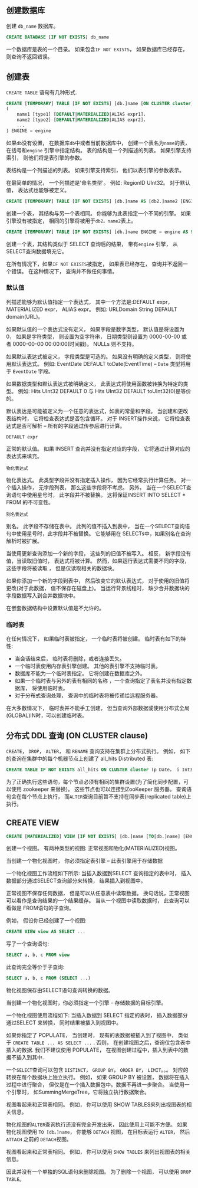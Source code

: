 ## 创建数据库

创建 `db_name` 数据库。

```sql
CREATE DATABASE [IF NOT EXISTS] db_name
```

一个数据库是表的一个目录。 如果包含`IF NOT EXISTS`， 如果数据库已经存在，则查询不返回错误。

<a name="query_language-queries-create_table"></a>

## 创建表

`CREATE TABLE` 语句有几种形式.

```sql
CREATE [TEMPORARY] TABLE [IF NOT EXISTS] [db.]name [ON CLUSTER cluster]
(
    name1 [type1] [DEFAULT|MATERIALIZED|ALIAS expr1]，
    name2 [type2] [DEFAULT|MATERIALIZED|ALIAS expr2]，
    ...
) ENGINE = engine
```

如果`db`没有设置， 在数据库`db`中或者当前数据库中， 创建一个表名为`name`的表， 在括号和`engine` 引擎中指定结构。 表的结构是一个列描述的列表。 如果引擎支持索引， 则他们将是表引擎的参数。

表结构是一个列描述的列表。 如果引擎支持索引， 他们以表引擎的参数表示。

在最简单的情况， 一个列描述是'命名类型'。 例如: RegionID UInt32。 对于默认值， 表达式也能够被定义。

```sql
CREATE [TEMPORARY] TABLE [IF NOT EXISTS] [db.]name AS [db2.]name2 [ENGINE = engine]
```

创建一个表， 其结构与另一个表相同。 你能够为此表指定一个不同的引擎。 如果引擎没有被指定， 相同的引擎将被用于`db2。name2`表上。

```sql
CREATE [TEMPORARY] TABLE [IF NOT EXISTS] [db.]name ENGINE = engine AS SELECT ...
```

创建一个表，其结构类似于 SELECT 查询后的结果， 带有`engine` 引擎， 从 SELECT查询数据填充它。

在所有情况下，如果`IF NOT EXISTS`被指定， 如果表已经存在， 查询并不返回一个错误。 在这种情况下， 查询并不做任何事情。

### 默认值

列描述能够为默认值指定一个表达式， 其中一个方法是:DEFAULT expr， MATERIALIZED expr， ALIAS expr。 
例如: URLDomain String DEFAULT domain(URL)。

如果默认值的一个表达式没有定义， 如果字段是数字类型， 默认值是将设置为0， 如果是字符类型， 则设置为空字符串， 日期类型则设置为 0000-00-00 或者 0000-00-00 00:00:00(时间戳)。 NULLs 则不支持。

如果默认表达式被定义， 字段类型是可选的。 如果没有明确的定义类型， 则将使用默认表达式。 例如: EventDate DEFAULT toDate(EventTime) – `Date` 类型将用于 `EventDate` 字段。

如果数据类型和默认表达式被明确定义， 此表达式将使用函数被转换为特定的类型。 例如: Hits UInt32 DEFAULT 0 与 Hits UInt32 DEFAULT toUInt32(0)是等价的。

默认表达是可能被定义为一个任意的表达式，如表的常量和字段。 当创建和更改表结构时， 它将检查表达式是否包含循环。 对于 INSERT操作来说， 它将检查表达式是否可解析 – 所有的字段通过传参后进行计算。

`DEFAULT expr`

正常的默认值。 如果 INSERT 查询并没有指定对应的字段， 它将通过计算对应的表达式来填充。

`物化表达式`

物化表达式。 此类型字段并没有指定插入操作， 因为它经常执行计算任务。 对一个插入操作， 无字段列表， 那么这些字段将不考虑。 另外， 当在一个SELECT查询语句中使用星号时， 此字段并不被替换。 这将保证INSERT INTO SELECT * FROM 的不可变性。

`别名表达式`

别名。 此字段不存储在表中。 
此列的值不插入到表中， 当在一个SELECT查询语句中使用星号时，此字段并不被替换。 
它能够用在 SELECTs中，如果别名在查询解析时被扩展。

当使用更新查询添加一个新的字段， 这些列的旧值不被写入。 相反， 新字段没有值，当读取旧值时， 表达式将被计算。 然而，如果运行表达式需要不同的字段， 这些字段将被读取 ， 但是仅读取相关的数据块。

如果你添加一个新的字段到表中， 然后改变它的默认表达式， 对于使用的旧值将更改(对于此数据， 值不保存在磁盘上)。 当运行背景线程时， 缺少合并数据块的字段数据写入到合并数据块中。

在嵌套数据结构中设置默认值是不允许的。


### 临时表

在任何情况下， 如果临时表被指定， 一个临时表将被创建。 临时表有如下的特性:

- 当会话结束后， 临时表将删除，或者连接丢失。
- 一个临时表使用内存表引擎创建。 其他的表引擎不支持临时表。
- 数据库不能为一个临时表指定。 它将创建在数据库之外。
- 如果一个临时表与另外的表有相同的名称 ，一个查询指定了表名并没有指定数据库， 将使用临时表。
- 对于分布式查询处理， 查询中的临时表将被传递给远程服务器。

在大多数情况下， 临时表并不能手工创建， 但当查询外部数据或使用分布式全局(GLOBAL)IN时，可以创建临时表。 

分布式 DDL 查询 (ON CLUSTER clause)
----------------------------------------------

`CREATE`， `DROP`， `ALTER`， 和 `RENAME` 查询支持在集群上分布式执行。 例如， 如下的查询在集群中的每个机器节点上创建了 all_hits Distributed 表:

```sql
CREATE TABLE IF NOT EXISTS all_hits ON CLUSTER cluster (p Date， i Int32) ENGINE = Distributed(cluster， default， hits)
```

为了正确执行这些语句，每个节点必须有相同的集群设置(为了简化同步配置，可以使用 zookeeper 来替换)。 这些节点也可以连接到ZooKeeper 服务器。
查询语句会在每个节点上执行， 而`ALTER`查询目前暂不支持在同步表(replicated table)上执行。



## CREATE VIEW

```sql
CREATE [MATERIALIZED] VIEW [IF NOT EXISTS] [db.]name [TO[db.]name] [ENGINE = engine] [POPULATE] AS SELECT ...
```

创建一个视图。 有两种类型的视图: 正常视图和物化(MATERIALIZED)视图。

当创建一个物化视图时， 你必须指定表引擎 – 此表引擎用于存储数据

一个物化视图工作流程如下所示: 当插入数据到SELECT 查询指定的表中时， 插入数据部分通过SELECT查询部分来转换， 结果插入到视图中。

正常视图不保存任何数据， 但是可以从任意表中读取数据。 换句话说，正常视图可以看作是查询结果的一个结果缓存。 当从一个视图中读取数据时， 此查询可以看做是 FROM语句的子查询。

例如， 假设你已经创建了一个视图:

```sql
CREATE VIEW view AS SELECT ...
```

写了一个查询语句:

```sql
SELECT a, b, c FROM view
```
此查询完全等价于子查询:

```sql
SELECT a, b, c FROM (SELECT ...)
```

物化视图保存由SELECT语句查询转换的数据。

当创建一个物化视图时，你必须指定一个引擎 – 存储数据的目标引擎。

一个物化视图使用流程如下:  当插入数据到 SELECT 指定的表时， 插入数据部分通过SELECT 来转换， 同时结果被插入到视图中。


如果你指定了 POPULATE， 当创建时， 现有的表数据被插入到了视图中， 类似于 `CREATE TABLE ... AS SELECT ...` . 否则， 在创建视图之后，查询仅包含表中插入的数据. 我们不建议使用 POPULATE， 在视图创建过程中，插入到表中的数据不插入到其中.

一个`SELECT`查询可以包含 `DISTINCT`， `GROUP BY`， `ORDER BY`， `LIMIT`。。。 对应的转换在每个数据块上独立执行。 例如， 如果 GROUP BY 被设置， 数据将在插入过程中进行聚合， 但仅是在一个插入数据包中。数据不再进一步聚合。 当使用一个引擎时， 如SummingMergeTree，它将独立执行数据聚合。

视图看起来和正常表相同。 例如， 你可以使用 SHOW TABLES来列出视图表的相关信息。

物化视图的`ALTER`查询执行还没有完全开发出来， 因此使用上可能不方便。 如果物化视图使用 `TO [db。]name`， 你能够 `DETACH` 视图， 在目标表运行 `ALTER`， 然后 `ATTACH` 之前的 `DETACH`视图。

视图看起来和正常表相同。 例如， 你可以使用 `SHOW TABLES` 来列出视图表的相关信息。

因此并没有一个单独的SQL语句来删除视图。 为了删除一个视图， 可以使用  `DROP TABLE`。

